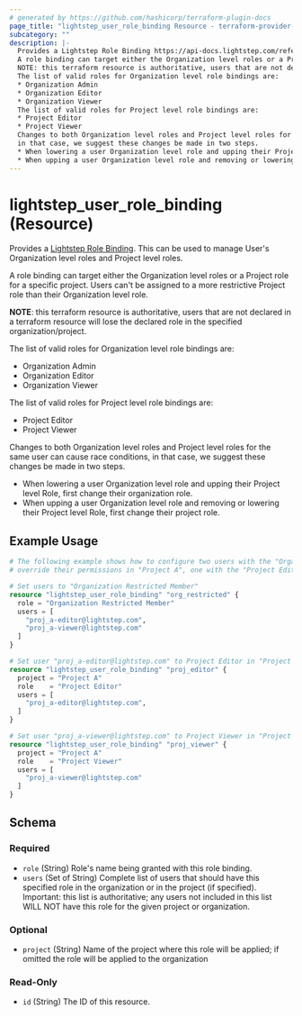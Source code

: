 ```yaml
---
# generated by https://github.com/hashicorp/terraform-plugin-docs
page_title: "lightstep_user_role_binding Resource - terraform-provider-lightstep"
subcategory: ""
description: |-
  Provides a Lightstep Role Binding https://api-docs.lightstep.com/reference/RoleBinding. This can be used to manage User's Organization level roles and Project level roles.
  A role binding can target either the Organization level roles or a Project role for a specific project. Users can't be assigned to a more restrictive Project role than their Organization level role.
  NOTE: this terraform resource is authoritative, users that are not declared in a terraform resource will lose the declared role in the specified organization/project.
  The list of valid roles for Organization level role bindings are:
  * Organization Admin
  * Organization Editor
  * Organization Viewer
  The list of valid roles for Project level role bindings are:
  * Project Editor
  * Project Viewer
  Changes to both Organization level roles and Project level roles for the same user can cause race conditions,
  in that case, we suggest these changes be made in two steps.
  * When lowering a user Organization level role and upping their Project level Role, first change their organization role.
  * When upping a user Organization level role and removing or lowering their Project level Role, first change their project role.
---
```


# lightstep_user_role_binding (Resource)

Provides a [Lightstep Role Binding](https://api-docs.lightstep.com/reference/RoleBinding). This can be used to manage User's Organization level roles and Project level roles.

A role binding can target either the Organization level roles or a Project role for a specific project. Users can't be assigned to a more restrictive Project role than their Organization level role. 

**NOTE**: this terraform resource is authoritative, users that are not declared in a terraform resource will lose the declared role in the specified organization/project.

The list of valid roles for Organization level role bindings are:
* Organization Admin
* Organization Editor
* Organization Viewer


The list of valid roles for Project level role bindings are:
* Project Editor
* Project Viewer


Changes to both Organization level roles and Project level roles for the same user can cause race conditions, 
in that case, we suggest these changes be made in two steps. 
* When lowering a user Organization level role and upping their Project level Role, first change their organization role.
* When upping a user Organization level role and removing or lowering their Project level Role, first change their project role.

## Example Usage

```terraform
# The following example shows how to configure two users with the "Organization Restricted Member" and
# override their permissions in "Project A", one with the "Project Editor" role and the other with the "Project Viewer" role.

# Set users to "Organization Restricted Member"
resource "lightstep_user_role_binding" "org_restricted" {
  role = "Organization Restricted Member"
  users = [
    "proj_a-editor@lightstep.com",
    "proj_a-viewer@lightstep.com"
  ]
}

# Set user "proj_a-editor@lightstep.com" to Project Editor in "Project A"
resource "lightstep_user_role_binding" "proj_editor" {
  project = "Project A"
  role    = "Project Editor"
  users = [
    "proj_a-editor@lightstep.com",
  ]
}

# Set user "proj_a-viewer@lightstep.com" to Project Viewer in "Project A"
resource "lightstep_user_role_binding" "proj_viewer" {
  project = "Project A"
  role    = "Project Viewer"
  users = [
    "proj_a-viewer@lightstep.com"
  ]
}
```

<!-- schema generated by tfplugindocs -->
## Schema

### Required

- `role` (String) Role's name being granted with this role binding.
- `users` (Set of String) Complete list of users that should have this specified role in the organization or in the project (if specified). Important: this list is authoritative; any users not included in this list WILL NOT have this role for the given project or organization.

### Optional

- `project` (String) Name of the project where this role will be applied; if omitted the role will be applied to the organization

### Read-Only

- `id` (String) The ID of this resource.
